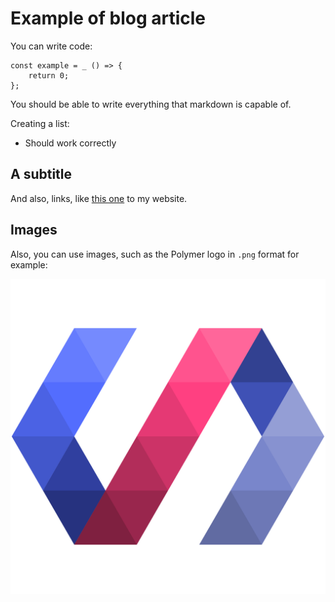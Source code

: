 # Example of blog article 

You can write code:

```
const example = _ () => {
    return 0;
};
```

You should be able to write everything that markdown is capable of.

Creating a list:

- Should work correctly

## A subtitle

And also, links, like [this one](https://k3lly.dev) to my website.

## Images

Also, you can use images, such as the Polymer logo in `.png` format for example:

![Polymer logo](images/polymer.png)
